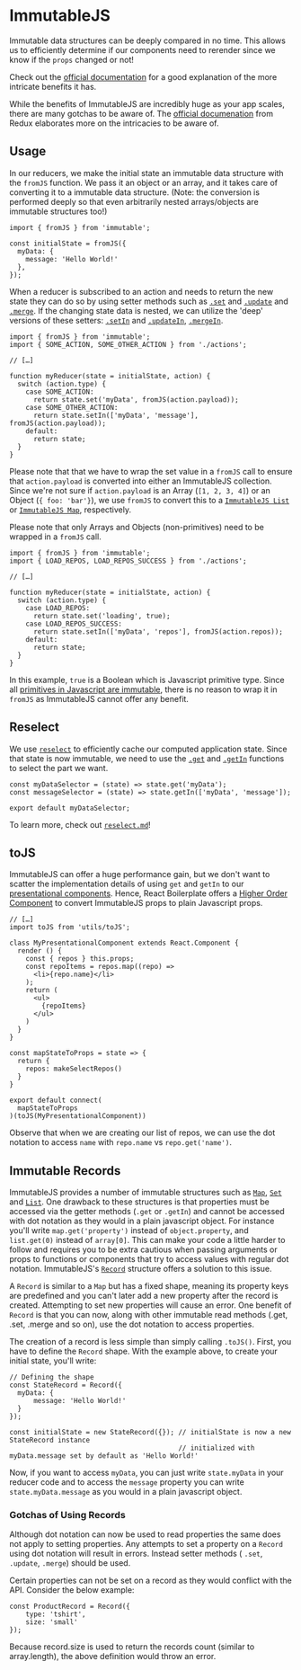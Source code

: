 # ImmutableJS

Immutable data structures can be deeply compared in no time. This allows us to
efficiently determine if our components need to rerender since we know if the
`props` changed or not!

Check out the [official documentation](https://facebook.github.io/immutable-js/)
for a good explanation of the more intricate benefits it has.

While the benefits of ImmutableJS are incredibly huge as your app scales, there
are many gotchas to be aware of. The [official documenation](http://redux.js.org/docs/recipes/UsingImmutableJS.html)
from Redux elaborates more on the intricacies to be aware of.

## Usage

In our reducers, we make the initial state an immutable data structure with the
`fromJS` function. We pass it an object or an array, and it takes care of
converting it to a immutable data structure. (Note: the conversion is performed deeply so
that even arbitrarily nested arrays/objects are immutable structures too!)

```JS
import { fromJS } from 'immutable';

const initialState = fromJS({
  myData: {
    message: 'Hello World!'
  },
});
```

When a reducer is subscribed to an action and needs to return the new state they can do so by using setter methods such as [`.set`](https://facebook.github.io/immutable-js/docs/#/Map/set) and [`.update`](https://facebook.github.io/immutable-js/docs/#/Map/update) and [`.merge`](https://facebook.github.io/immutable-js/docs/#/Map/merge).
If the changing state data is nested, we can utilize the 'deep' versions of these setters: [`.setIn`](https://facebook.github.io/immutable-js/docs/#/Map/setIn) and [`.updateIn`](https://facebook.github.io/immutable-js/docs/#/Map/updateIn), [`.mergeIn`](https://facebook.github.io/immutable-js/docs/#/Map/mergeIn).


```JS
import { fromJS } from 'immutable';
import { SOME_ACTION, SOME_OTHER_ACTION } from './actions';

// […]

function myReducer(state = initialState, action) {
  switch (action.type) {
    case SOME_ACTION:
      return state.set('myData', fromJS(action.payload));
    case SOME_OTHER_ACTION:
      return state.setIn(['myData', 'message'], fromJS(action.payload));
    default:
      return state;
  }
}
```

Please note that that we have to wrap the set value in a `fromJS` call to ensure that `action.payload` is converted into
either an ImmutableJS collection. Since we're not sure if `action.payload` is an Array (`[1, 2, 3, 4]`) or an Object (`{ foo: 'bar'}`),
we use `fromJS` to convert this to a [`ImmutableJS List`](https://facebook.github.io/immutable-js/docs/#/List) or [`ImmutableJS Map`](https://facebook.github.io/immutable-js/docs/#/Map), respectively.

Please note that only Arrays and Objects (non-primitives) need to be wrapped in a `fromJS` call.

```JS
import { fromJS } from 'immutable';
import { LOAD_REPOS, LOAD_REPOS_SUCCESS } from './actions';

// […]

function myReducer(state = initialState, action) {
  switch (action.type) {
    case LOAD_REPOS:
      return state.set('loading', true);
    case LOAD_REPOS_SUCCESS:
      return state.setIn(['myData', 'repos'], fromJS(action.repos));
    default:
      return state;
  }
}
```

In this example, `true` is a Boolean which is Javascript primitive type. Since all [primitives in Javascript are immutable](https://developer.mozilla.org/en-US/docs/Web/JavaScript/Data_structures#Primitive_values),
there is no reason to wrap it in `fromJS` as ImmutableJS cannot offer any benefit.

## Reselect

We use [`reselect`](./reselect.md) to efficiently cache our computed application
state. Since that state is now immutable, we need to use the [`.get`](https://facebook.github.io/immutable-js/docs/#/Iterable/get) and [`.getIn`](https://facebook.github.io/immutable-js/docs/#/Iterable/getIn)
functions to select the part we want.

```JS
const myDataSelector = (state) => state.get('myData');
const messageSelector = (state) => state.getIn(['myData', 'message']);

export default myDataSelector;
```

To learn more, check out [`reselect.md`](reselect.md)!

## toJS

ImmutableJS can offer a huge performance gain, but we don't want to scatter the implementation details of using `get` and `getIn`
to our [presentational components](https://medium.com/@dan_abramov/smart-and-dumb-components-7ca2f9a7c7d0). Hence, React Boilerplate
offers a [Higher Order Component](https://medium.com/@franleplant/react-higher-order-components-in-depth-cf9032ee6c3e) to convert
ImmutableJS props to plain Javascript props.

```JS
// […]
import toJS from 'utils/toJS';

class MyPresentationalComponent extends React.Component {
  render () {
    const { repos } this.props;
    const repoItems = repos.map((repo) =>
      <li>{repo.name}</li>
    );
    return (
      <ul>
        {repoItems}
      </ul>
    )
  }
}

const mapStateToProps = state => {
  return {
    repos: makeSelectRepos()
  }
}

export default connect(
  mapStateToProps
)(toJS(MyPresentationalComponent))
```

Observe that when we are creating our list of repos, we can use the dot notation to access `name` with `repo.name` vs `repo.get('name')`.

## Immutable Records

ImmutableJS provides a number of immutable structures such as [`Map`](https://facebook.github.io/immutable-js/docs/#/Map), [`Set`](https://facebook.github.io/immutable-js/docs/#/Set) and [`List`](https://facebook.github.io/immutable-js/docs/#/List).
One drawback to these structures is that properties must be accessed via the getter methods (`.get` or `.getIn`) and cannot be accessed with dot notation as they would in a plain javascript object.
For instance you'll write `map.get('property')` instead of `object.property`, and `list.get(0)` instead of `array[0]`.
This can make your code a little harder to follow and requires you to be extra cautious when passing arguments or props to functions or components that try to access values with regular dot notation.
ImmutableJS's [`Record`](https://facebook.github.io/immutable-js/docs/#/Record) structure offers a solution to this issue.

A `Record` is similar to a `Map` but has a fixed shape, meaning its property keys are predefined and you can't later add a new property after the record is created. Attempting to set new properties will cause an error.
One benefit of `Record` is that you can now, along with other immutable read methods (.get, .set, .merge and so on), use the dot notation to access properties.

The creation of a record is less simple than simply calling `.toJS()`.
First, you have to define the `Record` shape. With the example above, to create your initial state, you'll write:

```JS
// Defining the shape
const StateRecord = Record({
  myData: {
      message: 'Hello World!'
  }
});

const initialState = new StateRecord({}); // initialState is now a new StateRecord instance
                                          // initialized with myData.message set by default as 'Hello World!'
```

Now, if you want to access `myData`, you can just write `state.myData` in your reducer code and to access the `message` property you can write `state.myData.message` as you would in a plain javascript object.

### Gotchas of Using Records

Although dot notation can now be used to read properties the same does not apply to setting properties. Any attempts to set a property on a `Record` using dot notation will result in errors.
Instead setter methods ( `.set`, `.update`, `.merge`) should be used.

Certain properties can not be set on a record as they would conflict with the API. Consider the below example:
```JS
const ProductRecord = Record({
    type: 'tshirt',
    size: 'small'
});
```

Because record.size is used to return the records count (similar to array.length), the above definition would throw an error.
